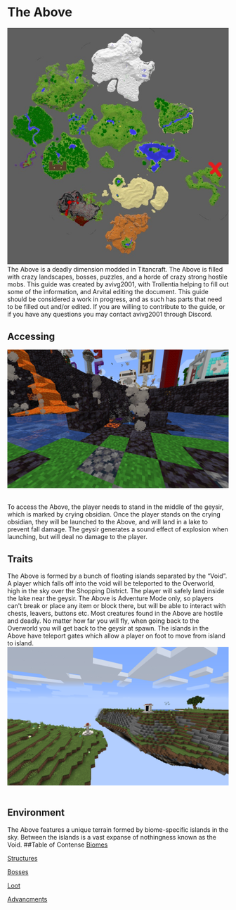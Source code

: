 # The Above
![Above Map](map.png)
The Above is a deadly dimension modded in Titancraft. The Above is filled with crazy landscapes, bosses, puzzles, and a horde of crazy strong hostile mobs. This guide was created by avivg2001, with Trollentia helping to fill out some of the information, and Arvital editing the document. This guide should be considered a work in progress, and as such has parts that need to be filled out and/or edited. If you are willing to contribute to the guide, or if you have any questions you may contact avivg2001 through Discord.
## Accessing
![The geysir used to access The Above](accessing.png)<br/><br/>

To access the Above, the player needs to stand in the middle of the geysir, which is marked by crying obsidian. Once the player stands on the crying obsidian, they will be launched to the Above, and will land in a lake to prevent fall damage. The geysir generates a sound effect of explosion when launching, but will deal no damage to the player.
## Traits
The Above is formed by a bunch of floating islands separated by the “Void”. A player which falls off into the void will be teleported to the Overworld, high in the sky over the Shopping District. The player will safely land inside the lake near the geysir.
The Above is Adventure Mode only, so players can't break or place any item or block there, but will be able to interact with chests, leavers, buttons etc.
Most creatures found in the Above are hostile and deadly.
No matter how far you will fly, when going back to the Overworld you will get back to the geysir at spawn. 
The islands in the Above have teleport gates which allow a player on foot to move from island to island.
![An image of the Above with gates that let you travel between islands.](gate.png)<br/><br/>


## Environment
The Above features a unique terrain formed by biome-specific islands in the sky. Between the islands is a vast expanse of nothingness known as the Void.
##Table of Contense
[Biomes](biomes.md)

[Structures](structures.md)

[Bosses](bosses.md)

[Loot](loot.md)

[Advancments](advancments.md)

